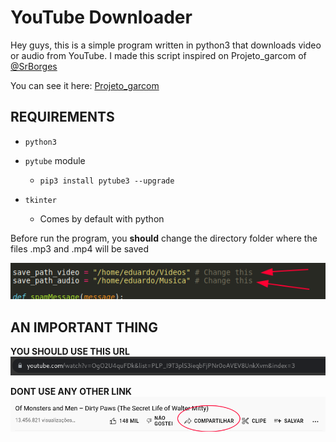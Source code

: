 # YouTube Downloader

Hey guys, this is a simple program written in python3 that downloads video or audio from YouTube. I made this script inspired on Projeto_garcom of [@SrBorges](https://github.com/SrBorges)

You can see it here: [Projeto_garcom](https://github.com/SrBorges/Projeto_garcom)


## REQUIREMENTS

* `python3`

* `pytube` module
	- `pip3 install pytube3 --upgrade`

* `tkinter`
	- Comes by default with python


Before run the program, you **should** change the directory folder where the files .mp3 and .mp4 will be saved

![change this](photos/change.png)


## AN IMPORTANT THING


**YOU SHOULD USE THIS URL**
![correct url](photos/url-youtube.png "Correct URL")

**DONT USE ANY OTHER LINK**
![wrong url](photos/wrong-url-youtube.png "Wrong URL")
